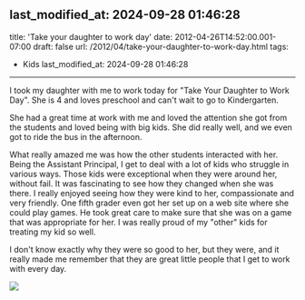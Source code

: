 last_modified_at: 2024-09-28 01:46:28
---
title: 'Take your daughter to work day'
date: 2012-04-26T14:52:00.001-07:00
draft: false
url: /2012/04/take-your-daughter-to-work-day.html
tags: 
- Kids
last_modified_at: 2024-09-28 01:46:28
---

I took my daughter with me to work today for "Take Your Daughter to Work Day". She is 4 and loves preschool and can't wait to go to Kindergarten.  
  
She had a great time at work with me and loved the attention she got from the students and loved being with big kids. She did really well, and we even got to ride the bus in the afternoon.  
  
What really amazed me was how the other students interacted with her. Being the Assistant Principal, I get to deal with a lot of kids who struggle in various ways. Those kids were exceptional when they were around her, without fail. It was fascinating to see how they changed when she was there. I really enjoyed seeing how they were kind to her, compassionate and very friendly. One fifth grader even got her set up on a web site where she could play games. He took great care to make sure that she was on a game that was appropriate for her. I was really proud of my "other" kids for treating my kid so well.  
  
I don't know exactly why they were so good to her, but they were, and it really made me remember that they are great little people that I get to work with every day.

[![](https://lh6.googleusercontent.com/-kBuqgtont00/T5nDtTR_apI/AAAAAAAACBA/zw_faIFmob0/s640/blogger-image-1680183113.jpg)](https://lh6.googleusercontent.com/-kBuqgtont00/T5nDtTR_apI/AAAAAAAACBA/zw_faIFmob0/s640/blogger-image-1680183113.jpg)